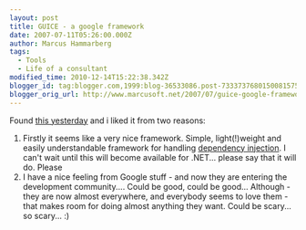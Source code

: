 ```yaml
---
layout: post
title: GUICE - a google framework
date: 2007-07-11T05:26:00.000Z
author: Marcus Hammarberg
tags:
  - Tools
  - Life of a consultant
modified_time: 2010-12-14T15:22:38.342Z
blogger_id: tag:blogger.com,1999:blog-36533086.post-7333737680150081575
blogger_orig_url: http://www.marcusoft.net/2007/07/guice-google-framework.html
---
```



Found
[this
yesterday](http://crazybob.org/2007/06/introduction-to-guice-video-redux.html)
and i liked it from two reasons:

1. Firstly it seems like a very nice framework. Simple, light(!)weight
    and easily understandable framework for handling [dependency
    injection](http://en.wikipedia.org/wiki/Dependency_injection). I
    can't wait until this will become available for .NET... please say
    that it will do. Please
2. I have a nice feeling from Google stuff - and now they are entering
    the <span id="SPELLING_ERROR_0"
    class="blsp-spelling-corrected">development community....
    Could be good, could be good...
   Although - they are now almost everywhere, and everybody seems to
    love them - that makes room for doing almost anything they want.
    Could be scary... so scary... :)
